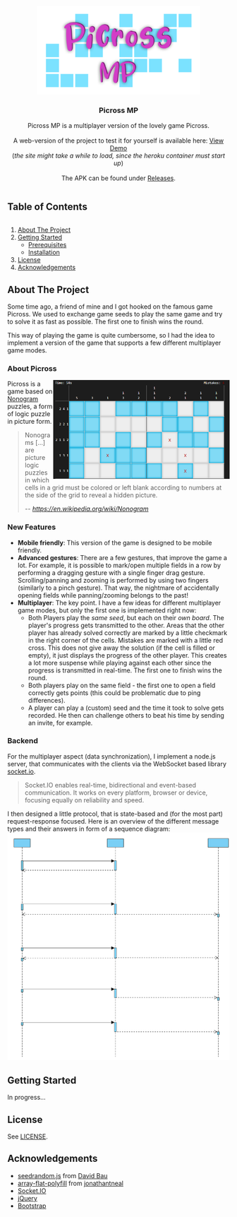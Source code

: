 <!-- PROJECT LOGO -->
<br />
<p align="center">
  <a href="https://github.com/fischly/picross-mp">
    <img src="images/logo.png" alt="Logo" width="370" height="200">
  </a>

  <h3 align="center">Picross MP</h3>

  <p align="center">
    Picross MP is a multiplayer version of the lovely game Picross. 
    <br />
    <br />
    A web-version of the project to test it for yourself is available here:
    <a href="https://picross-mp.herokuapp.com">View Demo</a>
    <br />
    (<i>the site might take a while to load, since the heroku container must start up</i>)
    <br />
    <br />
    The APK can be found under <a href="https://github.com/fischly/picross-mp/releases/tag/v1.0">Releases</a>.
  
  </p>
</p>

<!-- TABLE OF CONTENTS -->
<summary><h2 style="display: inline-block">Table of Contents</h2></summary>
  <ol>
    <li>
      <a href="#about-the-project">About The Project</a>
    </li>
    <li>
      <a href="#getting-started">Getting Started</a>
      <ul>
        <li><a href="#prerequisites">Prerequisites</a></li>
        <li><a href="#installation">Installation</a></li>
      </ul>
    </li>
    <!--<li><a href="#usage">Usage</a></li>-->
    <!--<li><a href="#contributing">Contributing</a></li>-->
    <li><a href="#license">License</a></li>
    <!-- <li><a href="#contact">Contact</a></li>-->
    <li><a href="#acknowledgements">Acknowledgements</a></li>
  </ol>
  
  
  ## About The Project
  
  Some time ago, a friend of mine and I got hooked on the famous game Picross. We used to exchange game seeds to play the same game and try to solve it as fast as possible. The first one to finish wins the round.
  
  This way of playing the game is quite cumbersome, so I had the idea to implement a version of the game that supports a few different multiplayer game modes.
  
  ### About Picross
  <img src="images/picross_screenshot.png" alt="Picross Screenshot by Henry Liou" width="400" align="right" />
  
  Picross is a game based on [Nonogram](https://en.wikipedia.org/wiki/Nonogram) puzzles, a form of logic puzzle in picture form.
  
  > Nonograms [...] are picture logic puzzles in which cells in a grid must be colored or left blank according to numbers at the side of the grid to reveal a hidden picture.
  >
  > -- <cite>https://en.wikipedia.org/wiki/Nonogram</cite>
  
  ### New Features
  - **Mobile friendly**: This version of the game is designed to be mobile friendly.
  - **Advanced gestures**: There are a few gestures, that improve the game a lot. For example, it is possible to mark/open multiple fields in a row by performing a dragging gesture with a single finger drag gesture. Scrolling/panning and zooming is performed by using two fingers (similarly to a pinch gesture). That way, the nightmare of accidentally opening fields while panning/zooming belongs to the past!
  - **Multiplayer**: The key point. I have a few ideas for different multiplayer game modes, but only the first one is implemented right now:
      - Both Players play the *same seed*, but each on their *own board*. The player's progress gets transmitted to the other. Areas that the other player has already solved correctly are marked by a little checkmark in the right corner of the cells. Mistakes are marked with a little red cross. This does not give away the solution (if the cell is filled or empty), it just displays the progress of the other player. This creates a lot more suspense while playing against each other since the progress is transmitted in real-time. The first one to finish wins the round.
      - Both players play on the same field - the first one to open a field correctly gets points (this could be problematic due to ping differences).
      - A player can play a (custom) seed and the time it took to solve gets recorded. He then can challenge others to beat his time by sending an invite, for example. 
  
  ### Backend
  For the multiplayer aspect (data synchronization), I implement a node.js server, that communicates with the clients via the WebSocket based library [socket.io](https://socket.io/).
  > Socket.IO enables real-time, bidirectional and event-based communication.
  > It works on every platform, browser or device, focusing equally on reliability and speed.
  
  I then designed a little protocol, that is state-based and (for the most part) request-response focused. Here is an overview of the different message types and their answers in form of a sequence diagram:
  <br>
  <img src="images/picross-mp-sequence.svg" alt="Logo" width="800">
  
  ## Getting Started
  In progress...
  
  ## License
  See [LICENSE](LICENSE).
  
  ## Acknowledgements
  - [seedrandom.js](http://davidbau.com/archives/2010/01/30/random_seeds_coded_hints_and_quintillions.html) from [David Bau](http://davidbau.com/)
  - [array-flat-polyfill](https://github.com/jonathantneal/array-flat-polyfill) from [jonathantneal](https://github.com/jonathantneal)
  - [Socket.IO](https://socket.io/)
  - [jQuery](https://jquery.com/)
  - [Bootstrap](https://getbootstrap.com/)
